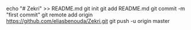echo "# Zekri" >> README.md
git init
git add README.md
git commit -m "first commit"
git remote add origin https://github.com/eliasbenouda/Zekri.git
git push -u origin master
